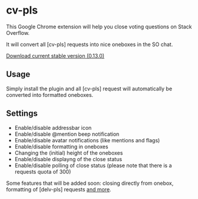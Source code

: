 cv-pls
======

This Google Chrome extension will help you close voting questions on Stack Overflow.

It will convert all [cv-pls] requests into nice oneboxes in the SO chat.

[Download current stable version (0.13.0)][1]

Usage
-----

Simply install the plugin and all [cv-pls] request will automatically be converted into formatted oneboxes.

Settings
--------

- Enable/disable addressbar icon
- Enable/disable @mention beep notification
- Enable/disable avatar notifications (like mentions and flags)
- Enable/disable formatting in oneboxes
- Changing the (initial) height of the oneboxes
- Enable/disable displayng of the close status
- Enable/disable polling of close status (please note that there is a requests quota of 300)

Some features that will be added soon: closing directly from onebox, formatting of [delv-pls] requests [and more][2].

[1]:https://github.com/downloads/PeeHaa/cv-pls/cv-pls.0.13.0.crx
[2]:https://github.com/PeeHaa/cv-pls/issues